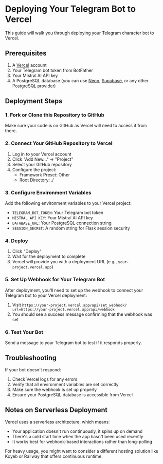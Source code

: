 # Deploying Your Telegram Bot to Vercel

This guide will walk you through deploying your Telegram character bot to Vercel.

## Prerequisites

1. A [Vercel](https://vercel.com) account
2. Your Telegram bot token from BotFather
3. Your Mistral AI API key
4. A PostgreSQL database (you can use [Neon](https://neon.tech), [Supabase](https://supabase.com), or any other PostgreSQL provider)

## Deployment Steps

### 1. Fork or Clone this Repository to GitHub

Make sure your code is on GitHub as Vercel will need to access it from there.

### 2. Connect Your GitHub Repository to Vercel

1. Log in to your Vercel account
2. Click "Add New..." → "Project"
3. Select your GitHub repository
4. Configure the project:
   - Framework Preset: Other
   - Root Directory: ./

### 3. Configure Environment Variables

Add the following environment variables to your Vercel project:

- `TELEGRAM_BOT_TOKEN`: Your Telegram bot token
- `MISTRAL_API_KEY`: Your Mistral AI API key
- `DATABASE_URL`: Your PostgreSQL connection string
- `SESSION_SECRET`: A random string for Flask session security

### 4. Deploy

1. Click "Deploy"
2. Wait for the deployment to complete
3. Vercel will provide you with a deployment URL (e.g., `your-project.vercel.app`)

### 5. Set Up Webhook for Your Telegram Bot

After deployment, you'll need to set up the webhook to connect your Telegram bot to your Vercel deployment:

1. Visit `https://your-project.vercel.app/api/set_webhook?url=https://your-project.vercel.app/api/webhook`
2. You should see a success message confirming that the webhook was set

### 6. Test Your Bot

Send a message to your Telegram bot to test if it responds properly.

## Troubleshooting

If your bot doesn't respond:

1. Check Vercel logs for any errors
2. Verify that all environment variables are set correctly
3. Make sure the webhook is set up properly
4. Ensure your PostgreSQL database is accessible from Vercel

## Notes on Serverless Deployment

Vercel uses a serverless architecture, which means:

- Your application doesn't run continuously, it spins up on demand
- There's a cold start time when the app hasn't been used recently
- It works best for webhook-based interactions rather than long-polling

For heavy usage, you might want to consider a different hosting solution like Koyeb or Railway that offers continuous runtime.
